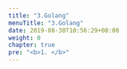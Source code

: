 ```yaml
---
title: "3.Golang"
menuTitle: "3.Golang"
date: 2019-08-30T10:56:29+08:00
weight: 0
chapter: true
pre: "<b>1. </b>"
---
```

